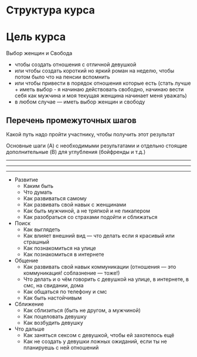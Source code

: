 # Структура курса

# Цель курса

Выбор женщин и Свобода

* чтобы создать отношения с отличной девушкой
* или чтобы создать короткий но яркий роман на неделю, чтобы потом было что на пенсии вспомнить
* или чтобы привести в порядок отношения которые есть (стать лучше + иметь выбор - я начинаю действовать свободно, начинаю вести себя как мужчина и моя текущая женщина начинает меня уважать)
* в любом случае — иметь выбор женщин и свободу

## Перечень промежуточных шагов

Какой путь надо пройти участнику, чтобы получить этот результат

Основные шаги (A) с необходимыми результатами и отдельно стоящие дополнительные (B) для углубления (бойфренды и т.д.)

---


---



---

* Развитие
  * Каким быть
  * Что думать
  * Как развиваться самому
  * Как развивать свой навык с женщинами
  * Как быть мужчиной, а не тряпкой и не пикапером
  * Как разобраться со страхами подойти и сближаться
* Поиск
  * Как выглядеть
  * Как влияет внешний вид — что делать если я красивый или страшный
  * Как познакомиться на улице
  * Как познакомиться в интернете
* Общение
  * Как развивать свой навык коммуникации (отношения — это коммуникация! соблазнение — тоже!)
  * Что делать и о чём говорить с девушкой на улице, в интернете, в смс, на свидании, дома
  * Как общаться по телефону и смс
  * Как быть настойчивым
* Сближение
  * Как сблизиться (быть не другом, а мужчиной)
  * Как поцеловать девушку
  * Как возбудить девушку
* Что дальше
  * Как заняться сексом с девушкой, чтобы ей захотелось ещё
  * Как не создать у девушки ложных ожиданий, если ты не планируешь с ней отношений